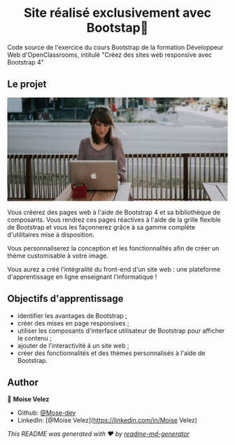 <h1 align="center">Site réalisé exclusivement avec Bootstap👋</h1>

<p>Code source de l'exercice du cours Bootstrap de la formation Développeur Web d'OpenClassrooms, intitulé "Créez des sites web responsive avec Bootstrap 4"</p>

<h2>Le projet</h2>
<p>
  <img alt="Une étudiante" src="images/apprenant2.jpg" />
</p>
<p>Vous créerez des pages web à l'aide de Bootstrap 4 et sa bibliothèque de composants. Vous rendrez ces pages réactives à l'aide de la grille flexible de Bootstrap et vous les façonnerez grâce à sa gamme complète d'utilitaires mise à disposition.</p>
<p>Vous personnaliserez la conception et les fonctionnalités afin de créer un thème customisable à votre image.</p>
<p>Vous aurez a créé l’intégralité du front-end d'un site web : une plateforme d'apprentissage en ligne enseignant l’informatique !</p>

<h2>Objectifs d'apprentissage</h2>

  <ul>
    <li>identifier les avantages de Bootstrap ;</li>
    <li>créer des mises en page responsives ;</li>
    <li>utiliser les composants d'interface utilisateur de Bootstrap pour afficher le contenu ;</li>
    <li>ajouter de l'interactivité à un site web ;</li>
    <li>créer des fonctionnalités et des thèmes personnalisés à l'aide de Bootstrap.</li>
  </ul>

## Author

👤 **Moise Velez**

* Github: [@Mose-dev](https://github.com/Mose-dev)
* LinkedIn: [@Moise Velez](https://linkedin.com/in/Moise Velez)

_This README was generated with ❤️ by [readme-md-generator](https://github.com/kefranabg/readme-md-generator)_
